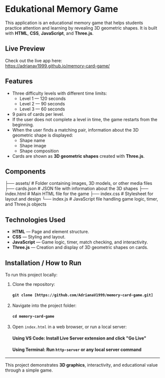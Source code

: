 # Edukational Memory Game

This application is an educational memory game that helps students practice attention and learning by revealing 3D geometric shapes. It is built with **HTML**, **CSS**, **JavaScript**, and **Three.js**.

## Live Preview

Check out the live app here:  
https://adrianav1999.github.io/memory-card-game/

## Features

- Three difficulty levels with different time limits:
  - Level 1 — 120 seconds
  - Level 2 — 90 seconds
  - Level 3 — 60 seconds
- 9 pairs of cards per level.
- If the user does not complete a level in time, the game restarts from the beginning.
- When the user finds a matching pair, information about the 3D geometric shape is displayed:
  - Shape name
  - Shape image
  - Shape composition
- Cards are shown as **3D geometric shapes** created with **Three.js**.

## Components

├── assets/ # Folder containing images, 3D models, or other media files
├── cards.json # JSON file with information about the 3D shapes 
├── index.html # Main HTML file for the game
├── index.css # Stylesheet for layout and design
└── index.js # JavaScript file handling game logic, timer, and Three.js objects

## Technologies Used

- **HTML** — Page and element structure.
- **CSS** — Styling and layout.
- **JavaScript** — Game logic, timer, match checking, and interactivity.
- **Three.js** — Creation and display of 3D geometric shapes on cards.

## Installation / How to Run

To run this project locally:

1. Clone the repository:

   #### `git clone [https://github.com/AdrianaV1999/memory-card-game.git]`

2. Navigate into the project folder:

   #### `cd memory-card-game`

3. Open `index.html` in a web browser, or run a local server:

   #### Using VS Code: Install **Live Server** extension and click "Go Live"  
   #### Using Terminal: Run `http-server` or any local server command

---

This project demonstrates **3D graphics**, interactivity, and educational value through a simple game.
